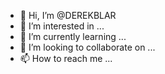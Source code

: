 - 👋 Hi, I’m @DEREKBLAR
- 👀 I’m interested in ...
- 🌱 I’m currently learning ...
- 💞️ I’m looking to collaborate on ...
- 📫 How to reach me ...

<!---
DEREKBLAR/DEREKBLAR is a ✨ special ✨ repository because its `README.md` (this file) appears on your GitHub profile.
You can click the Preview link to take a look at your changes.
--->
